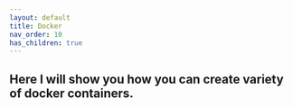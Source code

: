 ```yaml
---
layout: default
title: Docker
nav_order: 10
has_children: true
---
```


Here I will show you how you can create variety of docker containers.
---
